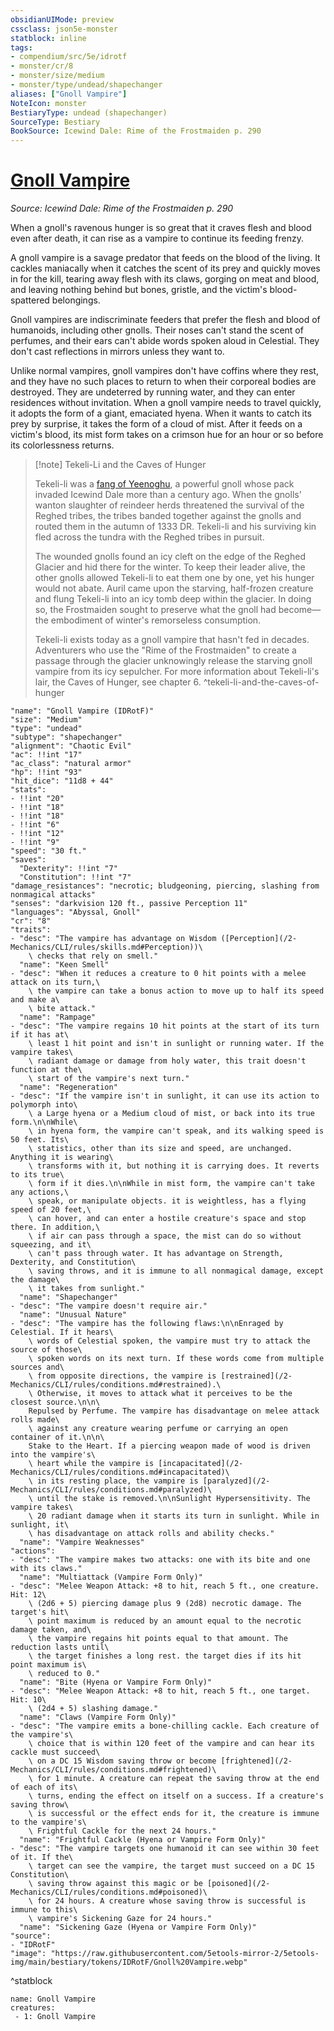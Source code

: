 ```yaml
---
obsidianUIMode: preview
cssclass: json5e-monster
statblock: inline
tags:
- compendium/src/5e/idrotf
- monster/cr/8
- monster/size/medium
- monster/type/undead/shapechanger
aliases: ["Gnoll Vampire"]
NoteIcon: monster
BestiaryType: undead (shapechanger)
SourceType: Bestiary
BookSource: Icewind Dale: Rime of the Frostmaiden p. 290
---
```

# [Gnoll Vampire](2-Mechanics/CLI/bestiary/undead/gnoll-vampire-idrotf.md)
*Source: Icewind Dale: Rime of the Frostmaiden p. 290*  

When a gnoll's ravenous hunger is so great that it craves flesh and blood even after death, it can rise as a vampire to continue its feeding frenzy.

A gnoll vampire is a savage predator that feeds on the blood of the living. It cackles maniacally when it catches the scent of its prey and quickly moves in for the kill, tearing away flesh with its claws, gorging on meat and blood, and leaving nothing behind but bones, gristle, and the victim's blood-spattered belongings.

Gnoll vampires are indiscriminate feeders that prefer the flesh and blood of humanoids, including other gnolls. Their noses can't stand the scent of perfumes, and their ears can't abide words spoken aloud in Celestial. They don't cast reflections in mirrors unless they want to.

Unlike normal vampires, gnoll vampires don't have coffins where they rest, and they have no such places to return to when their corporeal bodies are destroyed. They are undeterred by running water, and they can enter residences without invitation. When a gnoll vampire needs to travel quickly, it adopts the form of a giant, emaciated hyena. When it wants to catch its prey by surprise, it takes the form of a cloud of mist. After it feeds on a victim's blood, its mist form takes on a crimson hue for an hour or so before its colorlessness returns.

> [!note] Tekeli-Li and the Caves of Hunger
> 
> Tekeli-li was a [fang of Yeenoghu](/2-Mechanics/CLI/bestiary/fiend/gnoll-fang-of-yeenoghu.md), a powerful gnoll whose pack invaded Icewind Dale more than a century ago. When the gnolls' wanton slaughter of reindeer herds threatened the survival of the Reghed tribes, the tribes banded together against the gnolls and routed them in the autumn of 1333 DR. Tekeli-li and his surviving kin fled across the tundra with the Reghed tribes in pursuit.
> 
> The wounded gnolls found an icy cleft on the edge of the Reghed Glacier and hid there for the winter. To keep their leader alive, the other gnolls allowed Tekeli-li to eat them one by one, yet his hunger would not abate. Auril came upon the starving, half-frozen creature and flung Tekeli-li into an icy tomb deep within the glacier. In doing so, the Frostmaiden sought to preserve what the gnoll had become—the embodiment of winter's remorseless consumption.
> 
> Tekeli-li exists today as a gnoll vampire that hasn't fed in decades. Adventurers who use the "Rime of the Frostmaiden" to create a passage through the glacier unknowingly release the starving gnoll vampire from its icy sepulcher. For more information about Tekeli-li's lair, the Caves of Hunger, see chapter 6.
^tekeli-li-and-the-caves-of-hunger

```statblock
"name": "Gnoll Vampire (IDRotF)"
"size": "Medium"
"type": "undead"
"subtype": "shapechanger"
"alignment": "Chaotic Evil"
"ac": !!int "17"
"ac_class": "natural armor"
"hp": !!int "93"
"hit_dice": "11d8 + 44"
"stats":
- !!int "20"
- !!int "18"
- !!int "18"
- !!int "6"
- !!int "12"
- !!int "9"
"speed": "30 ft."
"saves":
  "Dexterity": !!int "7"
  "Constitution": !!int "7"
"damage_resistances": "necrotic; bludgeoning, piercing, slashing from nonmagical attacks"
"senses": "darkvision 120 ft., passive Perception 11"
"languages": "Abyssal, Gnoll"
"cr": "8"
"traits":
- "desc": "The vampire has advantage on Wisdom ([Perception](/2-Mechanics/CLI/rules/skills.md#Perception))\
    \ checks that rely on smell."
  "name": "Keen Smell"
- "desc": "When it reduces a creature to 0 hit points with a melee attack on its turn,\
    \ the vampire can take a bonus action to move up to half its speed and make a\
    \ bite attack."
  "name": "Rampage"
- "desc": "The vampire regains 10 hit points at the start of its turn if it has at\
    \ least 1 hit point and isn't in sunlight or running water. If the vampire takes\
    \ radiant damage or damage from holy water, this trait doesn't function at the\
    \ start of the vampire's next turn."
  "name": "Regeneration"
- "desc": "If the vampire isn't in sunlight, it can use its action to polymorph into\
    \ a Large hyena or a Medium cloud of mist, or back into its true form.\n\nWhile\
    \ in hyena form, the vampire can't speak, and its walking speed is 50 feet. Its\
    \ statistics, other than its size and speed, are unchanged. Anything it is wearing\
    \ transforms with it, but nothing it is carrying does. It reverts to its true\
    \ form if it dies.\n\nWhile in mist form, the vampire can't take any actions,\
    \ speak, or manipulate objects. it is weightless, has a flying speed of 20 feet,\
    \ can hover, and can enter a hostile creature's space and stop there. In addition,\
    \ if air can pass through a space, the mist can do so without squeezing, and it\
    \ can't pass through water. It has advantage on Strength, Dexterity, and Constitution\
    \ saving throws, and it is immune to all nonmagical damage, except the damage\
    \ it takes from sunlight."
  "name": "Shapechanger"
- "desc": "The vampire doesn't require air."
  "name": "Unusual Nature"
- "desc": "The vampire has the following flaws:\n\nEnraged by Celestial. If it hears\
    \ words of Celestial spoken, the vampire must try to attack the source of those\
    \ spoken words on its next turn. If these words come from multiple sources and\
    \ from opposite directions, the vampire is [restrained](/2-Mechanics/CLI/rules/conditions.md#restrained).\
    \ Otherwise, it moves to attack what it perceives to be the closest source.\n\n\
    Repulsed by Perfume. The vampire has disadvantage on melee attack rolls made\
    \ against any creature wearing perfume or carrying an open container of it.\n\n\
    Stake to the Heart. If a piercing weapon made of wood is driven into the vampire's\
    \ heart while the vampire is [incapacitated](/2-Mechanics/CLI/rules/conditions.md#incapacitated)\
    \ in its resting place, the vampire is [paralyzed](/2-Mechanics/CLI/rules/conditions.md#paralyzed)\
    \ until the stake is removed.\n\nSunlight Hypersensitivity. The vampire takes\
    \ 20 radiant damage when it starts its turn in sunlight. While in sunlight, it\
    \ has disadvantage on attack rolls and ability checks."
  "name": "Vampire Weaknesses"
"actions":
- "desc": "The vampire makes two attacks: one with its bite and one with its claws."
  "name": "Multiattack (Vampire Form Only)"
- "desc": "Melee Weapon Attack: +8 to hit, reach 5 ft., one creature. Hit: 12\
    \ (2d6 + 5) piercing damage plus 9 (2d8) necrotic damage. The target's hit\
    \ point maximum is reduced by an amount equal to the necrotic damage taken, and\
    \ the vampire regains hit points equal to that amount. The reduction lasts until\
    \ the target finishes a long rest. the target dies if its hit point maximum is\
    \ reduced to 0."
  "name": "Bite (Hyena or Vampire Form Only)"
- "desc": "Melee Weapon Attack: +8 to hit, reach 5 ft., one target. Hit: 10\
    \ (2d4 + 5) slashing damage."
  "name": "Claws (Vampire Form Only)"
- "desc": "The vampire emits a bone-chilling cackle. Each creature of the vampire's\
    \ choice that is within 120 feet of the vampire and can hear its cackle must succeed\
    \ on a DC 15 Wisdom saving throw or become [frightened](/2-Mechanics/CLI/rules/conditions.md#frightened)\
    \ for 1 minute. A creature can repeat the saving throw at the end of each of its\
    \ turns, ending the effect on itself on a success. If a creature's saving throw\
    \ is successful or the effect ends for it, the creature is immune to the vampire's\
    \ Frightful Cackle for the next 24 hours."
  "name": "Frightful Cackle (Hyena or Vampire Form Only)"
- "desc": "The vampire targets one humanoid it can see within 30 feet of it. If the\
    \ target can see the vampire, the target must succeed on a DC 15 Constitution\
    \ saving throw against this magic or be [poisoned](/2-Mechanics/CLI/rules/conditions.md#poisoned)\
    \ for 24 hours. A creature whose saving throw is successful is immune to this\
    \ vampire's Sickening Gaze for 24 hours."
  "name": "Sickening Gaze (Hyena or Vampire Form Only)"
"source":
- "IDRotF"
"image": "https://raw.githubusercontent.com/5etools-mirror-2/5etools-img/main/bestiary/tokens/IDRotF/Gnoll%20Vampire.webp"
```
^statblock

```encounter-table
name: Gnoll Vampire
creatures:
 - 1: Gnoll Vampire
```